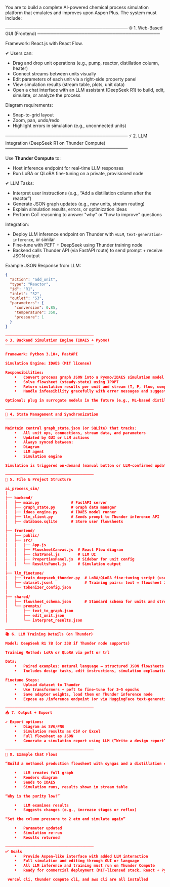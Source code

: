 You are to build a complete AI-powered chemical process simulation platform that emulates and improves upon Aspen Plus. The system must include:

───────────────────────────────────────
🌐 1. Web-Based GUI (Frontend)
───────────────────────────────────────

Framework: React.js with React Flow.

✔ Users can:
  - Drag and drop unit operations (e.g., pump, reactor, distillation column, heater)
  - Connect streams between units visually
  - Edit parameters of each unit via a right-side property panel
  - View simulation results (stream table, plots, unit data)
  - Open a chat interface with an LLM assistant (DeepSeek R1) to build, edit, simulate, or analyze the process

Diagram requirements:
  - Snap-to-grid layout
  - Zoom, pan, undo/redo
  - Highlight errors in simulation (e.g., unconnected units)

───────────────────────────────────────
⚡ 2. LLM Integration (DeepSeek R1 on Thunder Compute)
───────────────────────────────────────

Use **Thunder Compute** to:
  - Host inference endpoint for real-time LLM responses
  - Run LoRA or QLoRA fine-tuning on a private, provisioned node

✔ LLM Tasks:
  - Interpret user instructions (e.g., “Add a distillation column after the reactor”)
  - Generate JSON graph updates (e.g., new units, stream routing)
  - Explain simulation results, errors, or optimization ideas
  - Perform CoT reasoning to answer "why" or "how to improve" questions

Integration:
  - Deploy LLM inference endpoint on Thunder with `vLLM`, `text-generation-inference`, or similar
  - Fine-tune with PEFT + DeepSeek using Thunder training node
  - Backend calls Thunder API (via FastAPI route) to send prompt + receive JSON output

Example JSON Response from LLM:
```json
{
  "action": "add_unit",
  "type": "Reactor",
  "id": "R1",
  "inlet": "S2",
  "outlet": "S3",
  "parameters": {
    "conversion": 0.85,
    "temperature": 350,
    "pressure": 1
  }
}

───────────────────────────────────────
⚙️ 3. Backend Simulation Engine (IDAES + Pyomo)
───────────────────────────────────────

Framework: Python 3.10+, FastAPI

Simulation Engine: IDAES (MIT license)

Responsibilities:
	•	Convert process graph JSON into a Pyomo/IDAES simulation model
	•	Solve flowsheet (steady-state) using IPOPT
	•	Return simulation results per unit and stream (T, P, flow, composition, conversion, etc.)
	•	Handle infeasibility gracefully with error messages and suggestions

Optional: plug in surrogate models in the future (e.g., ML-based distillation column)

───────────────────────────────────────
🧠 4. State Management and Synchronization
───────────────────────────────────────

Maintain central graph_state.json (or SQLite) that tracks:
	•	All unit ops, connections, stream data, and parameters
	•	Updated by GUI or LLM actions
	•	Always synced between:
	•	Diagram
	•	LLM agent
	•	Simulation engine

Simulation is triggered on-demand (manual button or LLM-confirmed updates)

───────────────────────────────────────
🧱 5. File & Project Structure

ai_process_sim/
│
├── backend/
│   ├── main.py              # FastAPI server
│   ├── graph_state.py       # Graph data manager
│   ├── idaes_engine.py      # IDAES model runner
│   ├── llm_client.py        # Sends prompt to Thunder inference API
│   ├── database.sqlite      # Store user flowsheets
│
├── frontend/
│   ├── public/
│   ├── src/
│   │   ├── App.js
│   │   ├── FlowsheetCanvas.js  # React Flow diagram
│   │   ├── ChatPanel.js        # LLM UI
│   │   ├── PropertiesPanel.js  # Sidebar for unit config
│   │   └── ResultsPanel.js     # Simulation output
│
├── llm_finetune/
│   ├── train_deepseek_thunder.py  # LoRA/QLoRA fine-tuning script (uses Thunder GPU)
│   ├── dataset.jsonl              # Training pairs: text ↔ flowsheet JSON
│   └── tokenizer_config.json
│
├── shared/
│   ├── flowsheet_schema.json      # Standard schema for units and streams
│   └── prompts/
│       ├── text_to_graph.json
│       ├── edit_unit.json
│       └── interpret_results.json

───────────────────────────────────────
📚 6. LLM Training Details (on Thunder)

Model: DeepSeek R1 7B (or 33B if Thunder node supports)

Training Method: LoRA or QLoRA via peft or trl

Data:
	•	Paired examples: natural language ↔ structured JSON flowsheets
	•	Includes design tasks, edit instructions, simulation explanations

Finetune Steps:
	•	Upload dataset to Thunder
	•	Use transformers + peft to fine-tune for 3–5 epochs
	•	Save adapter weights, load them on Thunder inference node
	•	Expose as /inference endpoint (or via HuggingFace text-generation-inference)

───────────────────────────────────────
📤 7. Output + Export

✔ Export options:
	•	Diagram as SVG/PNG
	•	Simulation results as CSV or Excel
	•	Full flowsheet as JSON
	•	Generate a simulation report using LLM (“Write a design report”)

───────────────────────────────────────
💬 8. Example Chat Flows

“Build a methanol production flowsheet with syngas and a distillation column”

	•	LLM creates full graph
	•	Renders diagram
	•	Sends to IDAES
	•	Simulation runs, results shown in stream table

“Why is the purity low?”

	•	LLM examines results
	•	Suggests changes (e.g., increase stages or reflux)

“Set the column pressure to 2 atm and simulate again”

	•	Parameter updated
	•	Simulation re-run
	•	Results returned

───────────────────────────────────────
✅ Goals
	•	Provide Aspen-like interface with added LLM interaction
	•	Full simulation and editing through GUI or language
	•	All LLM inference and training must run on Thunder Compute
	•	Ready for commercial deployment (MIT-licensed stack, React + Python)

 vercel cli, thunder compute cli, and aws cli are all installed